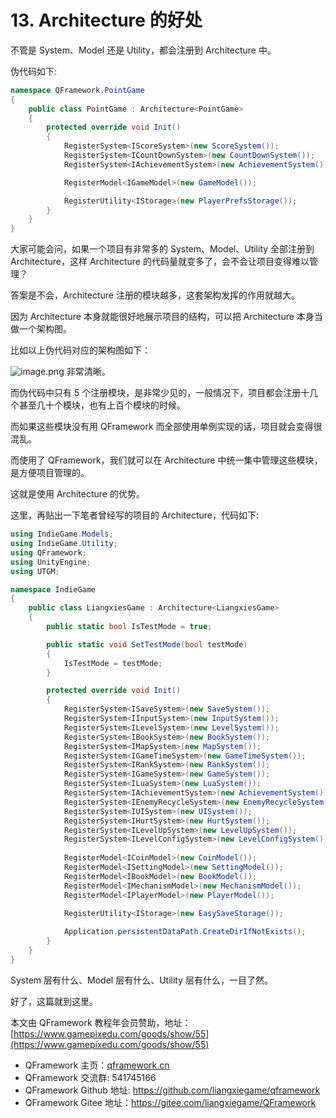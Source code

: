 ﻿# 13. Architecture 的好处


不管是 System、Model 还是 Utility，都会注册到 Architecture 中。

伪代码如下:
```csharp
namespace QFramework.PointGame
{
    public class PointGame : Architecture<PointGame>
    {
        protected override void Init()
        {
            RegisterSystem<IScoreSystem>(new ScoreSystem());
            RegisterSystem<ICountDownSystem>(new CountDownSystem());
            RegisterSystem<IAchievementSystem>(new AchievementSystem());

            RegisterModel<IGameModel>(new GameModel());

            RegisterUtility<IStorage>(new PlayerPrefsStorage());
        }
    }
}

```

大家可能会问，如果一个项目有非常多的 System、Model、Utility 全部注册到 Architecture，这样 Architecture 的代码量就变多了，会不会让项目变得难以管理？

答案是不会，Architecture 注册的模块越多，这套架构发挥的作用就越大。

因为 Architecture 本身就能很好地展示项目的结构，可以把 Architecture 本身当做一个架构图。

比如以上伪代码对应的架构图如下：

![image.png](https://file.liangxiegame.com/cc294f03-4171-4cb3-b774-b487688e51fb.png)
非常清晰。

而伪代码中只有 5 个注册模块，是非常少见的，一般情况下，项目都会注册十几个甚至几十个模块，也有上百个模块的时候。

而如果这些模块没有用 QFramework 而全部使用单例实现的话，项目就会变得很混乱。

而使用了 QFramework，我们就可以在 Architecture 中统一集中管理这些模块，是方便项目管理的。

这就是使用 Architecture 的优势。

这里，再贴出一下笔者曾经写的项目的 Architecture，代码如下:

```csharp
using IndieGame.Models;
using IndieGame.Utility;
using QFramework;
using UnityEngine;
using UTGM;

namespace IndieGame
{
    public class LiangxiesGame : Architecture<LiangxiesGame>
    {
        public static bool IsTestMode = true;

        public static void SetTestMode(bool testMode)
        {
            IsTestMode = testMode;
        }

        protected override void Init()
        {
            RegisterSystem<ISaveSystem>(new SaveSystem());
            RegisterSystem<IInputSystem>(new InputSystem());
            RegisterSystem<ILevelSystem>(new LevelSystem());
            RegisterSystem<IBookSystem>(new BookSystem());
            RegisterSystem<IMapSystem>(new MapSystem());
            RegisterSystem<IGameTimeSystem>(new GameTimeSystem());
            RegisterSystem<IRankSystem>(new RankSystem());
            RegisterSystem<IGameSystem>(new GameSystem());
            RegisterSystem<ILuaSystem>(new LuaSystem());
            RegisterSystem<IAchievementSystem>(new AchievementSystem());
            RegisterSystem<IEnemyRecycleSystem>(new EnemyRecycleSystem());
            RegisterSystem<IUISystem>(new UISystem());
            RegisterSystem<IHurtSystem>(new HurtSystem());
            RegisterSystem<ILevelUpSystem>(new LevelUpSystem());
            RegisterSystem<ILevelConfigSystem>(new LevelConfigSystem());
        
            RegisterModel<ICoinModel>(new CoinModel());
            RegisterModel<ISettingModel>(new SettingModel());
            RegisterModel<IBookModel>(new BookModel());
            RegisterModel<IMechanismModel>(new MechanismModel());
            RegisterModel<IPlayerModel>(new PlayerModel());
            
            RegisterUtility<IStorage>(new EasySaveStorage());

            Application.persistentDataPath.CreateDirIfNotExists();
        }
    }
}
```

System 层有什么、Model 层有什么、Utility 层有什么，一目了然。

好了，这篇就到这里。

本文由 QFramework 教程年会员赞助，地址：[https://www.gamepixedu.com/goods/show/55](https://www.gamepixedu.com/goods/show/55)

* QFramework 主页：[qframework.cn](https://qframework.cn)
* QFramework 交流群: 541745166
* QFramework Github 地址: <https://github.com/liangxiegame/qframework>
* QFramework Gitee 地址：<https://gitee.com/liangxiegame/QFramework>